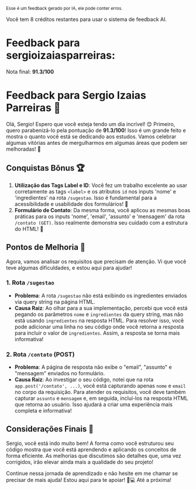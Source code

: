 <sup>Esse é um feedback gerado por IA, ele pode conter erros.</sup>

Você tem 8 créditos restantes para usar o sistema de feedback AI.

# Feedback para sergioizaiasparreiras:

Nota final: **91.3/100**

# Feedback para Sergio Izaias Parreiras 🚀

Olá, Sergio! Espero que você esteja tendo um dia incrível! 😊 Primeiro, quero parabenizá-lo pela pontuação de **91.3/100**! Isso é um grande feito e mostra o quanto você está se dedicando aos estudos. Vamos celebrar algumas vitórias antes de mergulharmos em algumas áreas que podem ser melhoradas! 🎉

## Conquistas Bônus 🏆
1. **Utilização das Tags Label e ID**: Você fez um trabalho excelente ao usar corretamente as tags `<label>` e os atributos `id` nos inputs 'nome' e 'ingredientes' na rota `/sugestao`. Isso é fundamental para a acessibilidade e usabilidade dos formulários! 👏
2. **Formulário de Contato**: Da mesma forma, você aplicou as mesmas boas práticas para os inputs 'nome', 'email', 'assunto' e 'mensagem' da rota `/contato (GET)`. Isso realmente demonstra seu cuidado com a estrutura do HTML! 🌟

## Pontos de Melhoria 🧐
Agora, vamos analisar os requisitos que precisam de atenção. Vi que você teve algumas dificuldades, e estou aqui para ajudar!

### 1. Rota `/sugestao`
- **Problema**: A rota `/sugestao` não está exibindo os ingredientes enviados via query string na página HTML.
- **Causa Raiz**: Ao olhar para a sua implementação, percebi que você está pegando os parâmetros `nome` e `ingredientes` da query string, mas não está usando `ingredientes` na resposta HTML. Para resolver isso, você pode adicionar uma linha no seu código onde você retorna a resposta para incluir o valor de `ingredientes`. Assim, a resposta se torna mais informativa!

### 2. Rota `/contato` (POST)
- **Problema**: A página de resposta não exibe o "email", "assunto" e "mensagem" enviados no formulário.
- **Causa Raiz**: Ao investigar o seu código, notei que na rota `app.post('/contato', ...)`, você está capturando apenas `nome` e `email` no corpo da requisição. Para atender os requisitos, você deve também capturar `assunto` e `mensagem` e, em seguida, incluí-los na resposta HTML que retorna ao usuário. Isso ajudará a criar uma experiência mais completa e informativa!

## Considerações Finais 🌈
Sergio, você está indo muito bem! A forma como você estruturou seu código mostra que você está aprendendo e aplicando os conceitos de forma eficiente. As melhorias que discutimos são detalhes que, uma vez corrigidos, irão elevar ainda mais a qualidade do seu projeto!

Continue nessa jornada de aprendizado e não hesite em me chamar se precisar de mais ajuda! Estou aqui para te apoiar! 🚀💻 Até a próxima!